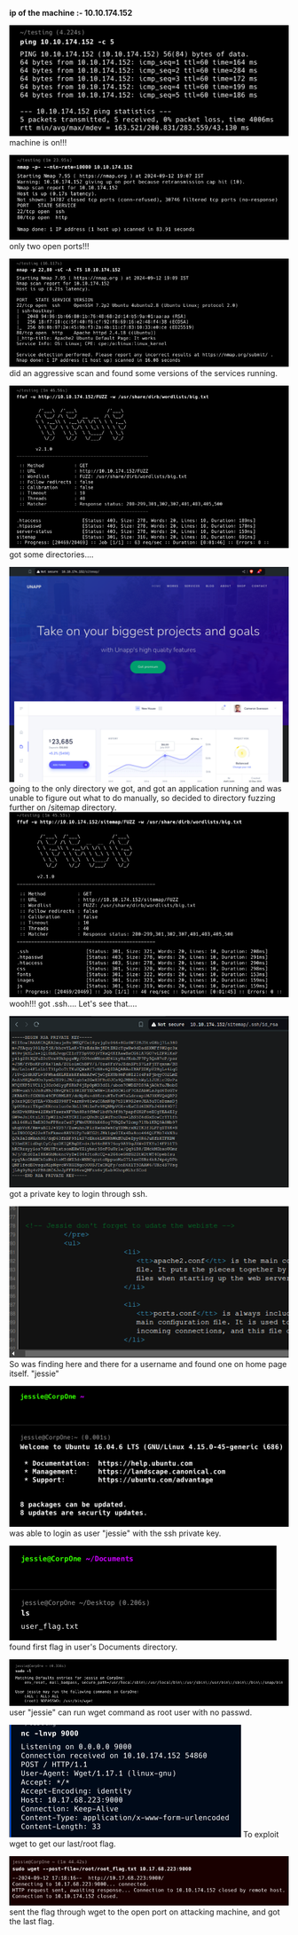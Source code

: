 **ip of the machine :- 10.10.174.152**

![](attachment/68e1532be2cea86ab79f71e86858f147.png)
machine is on!!!

![](attachment/4e14a7fd181cad287a4d376acd9c8236.png)
only two open ports!!!

![](attachment/c04328b67186bc661e8ec7a15d284ce9.png)
did an aggressive scan and found some versions of the services running.

![](attachment/ce21e2749fdfc6f828ea3b188e431e16.png)
got some directories....

![](attachment/d1e44280ad61e5cc4cc1f23b5d335621.png)
going to the only directory we got, and got an application running and was unable to figure out what to do manually, so decided to directory fuzzing further on /sitemap directory.
![](attachment/ec608cf8c0446099728dd0c68c1df523.png)
wooh!!! got .ssh.... Let's see that....

![](attachment/80704d4acd1b918cbdaff04e1a3be593.png)
got a private key to login through ssh.

![](attachment/aa57cf9cf401a3a048437193fbd25497.png)
So was finding here and there for a username and found one on home page itself. "jessie"

![](attachment/61d53cef435c85aab8173043e2b44497.png)
was able to login as user "jessie" with the ssh private key.

![](attachment/9b306b2e67aa624d8c2b3f57a48a2481.png)
found first flag in user's Documents directory.

![](attachment/54cc1ddd80ea70eb4e0702ebabfd6f37.png)
user "jessie" can run wget command as root user with no passwd.

![](attachment/ef3180eda8d62390ba8c59dcec0c3300.png)
To exploit wget to get our last/root flag.

![](attachment/fb861937e26b1f3c7c5ccdc6bb9af7b9.png)
sent the flag through wget to the open port on attacking machine, and got the last flag.